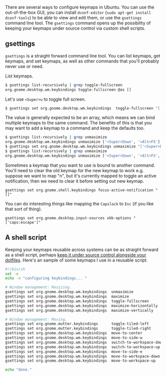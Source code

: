 There are several ways to configure keymaps in Ubuntu. You can use the out-of-the-box GUI, you can install `dconf-editor` (`sudo apt-get install dconf-tools`) to be able to view and edit them, or use the `gsettings` command line tool. The `gsettings` command opens up the possibility of keeping your keymaps under source control via custom shell scripts.

## gsettings

`gsettings` is a straight forward command line tool. You can list keymaps, get keymaps, and set keymaps, as well as other commands that you'll probably never use or need.

List keymaps.

```sh
$ gsettings list-recursively | grep toggle-fullscreen
org.gnome.desktop.wm.keybindings toggle-fullscreen @as []
```

Let's use `<Super>u` to toggle full screen.

```sh
$ gsettings set org.gnome.desktop.wm.keybindings  toggle-fullscreen "['<Super>u']"
```

The value is generally expected to be an array, which means we can bind multiple keymaps to the same command. The benefits of this is that you may want to add a keymap to a command and keep the defaults too.

```sh
$ gsettings list-recursively | grep unmaximize
org.gnome.desktop.wm.keybindings unmaximize ['<Super>Down', '<Alt>F5']
$ gsettings set org.gnome.desktop.wm.keybindings unmaximize "['<Super>Down', '<Alt>F5', '<Super>j']"
$ gsettings list-recursively | grep unmaximize
org.gnome.desktop.wm.keybindings unmaximize ['<Super>Down', '<Alt>F5', '<Super>j']
```

Sometimes a keymap that you want to use is bound to another command. You'll need to clear the old keymap for the new keymap to work e.g. suppose we want to map "<Super>n", but it's currently mapped to toggle an active notification, then we need to clear it before setting out new keymap.

```
gsettings set org.gnome.shell.keybindings focus-active-notification "[]"
```

You can do interesting things like mapping the `Capslock` to `Esc` (if you like that sort of thing).

```
gsettings set org.gnome.desktop.input-sources xkb-options "['caps:escape']"
```

## A shell script

Keeping your keymaps reusable across systems can be as straight forward as a shell script, perhaps [keep it under source control alongside your dotfiles](https://github.com/gerardroche/dotfiles/blob/master/src/bin/configure-ubuntu-keybindings). Here's an sample of some keymaps I use in a reusable script.

```sh
#!/bin/sh
set -e
echo -n "configuring keybindings... "

# Window management: Resizing.
gsettings set org.gnome.desktop.wm.keybindings  unmaximize                  "['<Super>j']"
gsettings set org.gnome.desktop.wm.keybindings  maximize                    "['<Super>k']"
gsettings set org.gnome.desktop.wm.keybindings  toggle-fullscreen           "['<Super>u']"
gsettings set org.gnome.desktop.wm.keybindings  maximize-horizontally       "['<Super>minus']"
gsettings set org.gnome.desktop.wm.keybindings  maximize-vertically         "['<Super>backslash']"

# Window management: Moving.
gsettings set org.gnome.mutter.keybindings      toggle-tiled-left           "['<Super>h']"
gsettings set org.gnome.mutter.keybindings      toggle-tiled-right          "['<Super>l']"
gsettings set org.gnome.desktop.wm.keybindings  move-to-center              "['<Super>c']"
gsettings set org.gnome.desktop.wm.keybindings  move-to-side-w              "['<Shift><Super>h', '<Super>1']"
gsettings set org.gnome.desktop.wm.keybindings  switch-to-workspace-down    "['<Shift><Super>j']"
gsettings set org.gnome.desktop.wm.keybindings  switch-to-workspace-up      "['<Shift><Super>k']"
gsettings set org.gnome.desktop.wm.keybindings  move-to-side-e              "['<Shift><Super>l', '<Super>2']"
gsettings set org.gnome.desktop.wm.keybindings  move-to-workspace-down      "['<Ctrl><Super>j']"
gsettings set org.gnome.desktop.wm.keybindings  move-to-workspace-up        "['<Ctrl><Super>k']"

echo "done."
```
